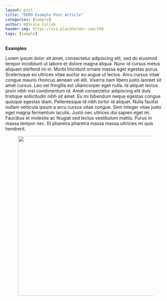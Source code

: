 ```yaml
---
layout: post
title: "DEMO Example Post Article"
categories: [sample]
author: HDScale Collab
header-img: https://via.placeholder.com/150
tags: [sample]
---
```



**Examples**

Lorem ipsum dolor sit amet, consectetur adipiscing elit, sed do eiusmod tempor incididunt ut labore et dolore magna aliqua.
Nunc id cursus metus aliquam eleifend mi in. Morbi tincidunt ornare massa eget egestas purus.
Scelerisque eu ultrices vitae auctor eu augue ut lectus. Arcu cursus vitae congue mauris rhoncus aenean vel elit.
Viverra nam libero justo laoreet sit amet cursus. Leo vel fringilla est ullamcorper eget nulla. Id aliquet lectus proin nibh nisl condimentum id.
Amet consectetur adipiscing elit duis tristique sollicitudin nibh sit amet. Eu mi bibendum neque egestas congue quisque egestas diam. Pellentesque id nibh tortor id aliquet. Nulla facilisi nullam vehicula ipsum a arcu cursus vitae congue. Sem integer vitae justo eget magna fermentum iaculis. Justo nec ultrices dui sapien eget mi. Faucibus et molestie ac feugiat sed lectus vestibulum mattis. Purus in massa tempor nec. Et pharetra pharetra massa massa ultricies mi quis hendrerit.


<figure><center>
  <img width="500" src="{{site.baseurl}}/assets/img/post/400x200.png" data-action="zoom">
</center></figure>
